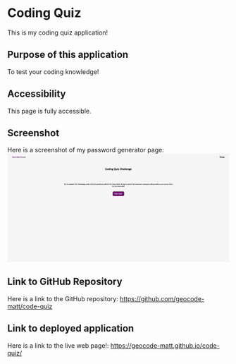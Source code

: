 # Coding Quiz

This is my coding quiz application!


## Purpose of this application

To test your coding knowledge!


## Accessibility

This page is fully accessible.


## Screenshot

Here is a screenshot of my password generator page:
<img src="./assets/images/screenshot.png">


## Link to GitHub Repository

Here is a link to the GitHub repository:
https://github.com/geocode-matt/code-quiz


## Link to deployed application

Here is a link to the live web page!:
https://geocode-matt.github.io/code-quiz/